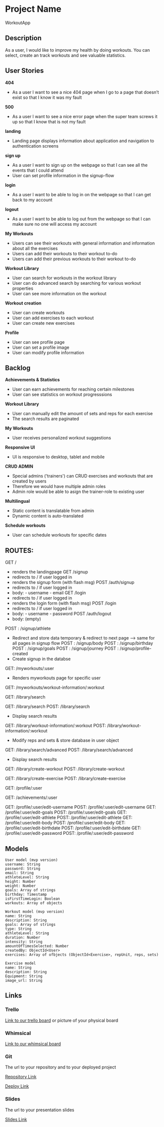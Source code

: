 # Project Name

WorkoutApp

## Description

As a user, I would like to improve my health by doing workouts. You can select, create an track workouts and see valuable statistics.

## User Stories

**404**

- As a user I want to see a nice 404 page when I go to a page that doesn’t exist so that I know it was my fault

**500**

- As a user I want to see a nice error page when the super team screws it up so that I know that is not my fault

**landing**

- Landing page displays information about application and navigation to authentication screens

**sign up**

- As a user I want to sign up on the webpage so that I can see all the events that I could attend
- User can set profile information in the signup-flow

**login**

- As a user I want to be able to log in on the webpage so that I can get back to my account

**logout**

- As a user I want to be able to log out from the webpage so that I can make sure no one will access my account

**My Workouts**

- Users can see their workouts with general information and information about all the exercises
- Users can add their workouts to their workout to-do
- Users can add their previous workouts to their workout to-do

**Workout Library**

- User can search for workouts in the workout library
- User can do advanced search by searching for various workout properties
- User can see more information on the workout

**Workout creation**

- User can create workouts
- User can add exercises to each workout
- User can create new exercises

**Profile**

- User can see profile page
- User can set a profile image
- User can modify profile information

## Backlog

**Achievements & Statistics**

- User can earn achievements for reaching certain milestones
- User can see statistics on workout progresssions

**Workout Library**

- User can manually edit the amount of sets and reps for each exercise
- The search results are paginated

**My Workouts**

- User receives personalized workout suggestions

**Responsive UI**

- UI is responsive to desktop, tablet and mobile

**CRUD ADMIN**

- Special admins ('trainers') can CRUD exercises and workouts that are created by users
- Therefore we would have multiple admin roles
- Admin role would be able to asign the trainer-role to existing user

**Multilingual**

- Static content is translatable from admin
- Dynamic content is auto-translated

**Schedule workouts**

- User can schedule workouts for specific dates

## ROUTES:

GET /

- renders the landingpage
  GET /signup
- redirects to / if user logged in
- renders the signup form (with flash msg)
  POST /auth/signup
- redirects to / if user logged in
- body: - username - email
  GET /login
- redirects to / if user logged in
- renders the login form (with flash msg)
  POST /login
- redirects to / if user logged in
- body: - username - password
  POST /auth/logout
- body: (empty)

POST : /signup/athlete

- Redirect and store data temporary & redirect to next page --> same for all pages in signup flow
  POST : /signup/body
  POST : /signup/birthday
  POST : /signup/goals
  POST : /signup/journey
  POST : /signup/profile-created
- Create signup in the databse

GET: /myworkouts/:user

- Renders myworkouts page for specific user

GET: /myworkouts/workout-information/:workout

GET: /library/search

GET: /library/search
POST: /library/search

- Display search results

GET: /library/workout-information/:workout
POST: /library/workout-information/:workout

- Modify reps and sets & store database in user object

GET: /library/search/advanced
POST: /library/search/advanced

- Display search results

GET: /library/create-workout
POST: /library/create-workout

GET: /library/create-exercise
POST: /library/create-exercise

GET: /profile/:user

GET: /achievements/:user

GET: /profile/:user/edit-username
POST: /profile/:user/edit-username
GET: /profile/:user/edit-goals
POST: /profile/:user/edit-goals
GET: /profile/:user/edit-athlete
POST: /profile/:user/edit-athlete
GET: /profile/:user/edit-body
POST: /profile/:user/edit-body
GET: /profile/:user/edit-birthdate
POST: /profile/:user/edit-birthdate
GET: /profile/:user/edit-password
POST: /profile/:user/edit-password

## Models

```
User model (mvp version)
username: String
password: String
email: String
athleteLevel: String
height: Number
weight: Number
goals: Array of strings
birthday: Timestamp
isFirstTimeLogin: Boolean
workouts: Array of objects
```

```
Workout model (mvp version)
name: String
description: String
goals: Array of strings
type: String
athleteLevel: String
duration: Number
intensity: String
amountOfTimesSelected: Number
createdBy: ObjectId<User>
exercises: Array of ofbjects (ObjectId<Exercise>, repUnit, reps, sets)
```

```
Exercise model
name: String
description: String
Equipment: String
image_url: String
```

## Links

### Trello

[Link to our trello board](https://trello.com) or picture of your physical board

### Whimsical

[Link to our whimsical board](https://whimsical.com/the-beginning-PCCQ9CAQYFGFhAWkGd7na7)

### Git

The url to your repository and to your deployed project

[Repository Link](http://github.com)

[Deploy Link](http://heroku.com)

### Slides

The url to your presentation slides

[Slides Link](http://slides.com)
